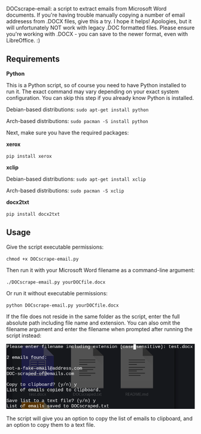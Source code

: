 DOCscrape-email: a script to extract emails from Microsoft Word documents. If you're having trouble manually copying a number of email addresess from .DOCX files, give this a try. I hope it helps! Apologies, but it will unfortunately NOT work with legacy .DOC formatted files. Please ensure you're working with .DOCX - you can save to the newer format, even with LibreOffice. :)

## Requirements

**Python**

This is a Python script, so of course you need to have Python installed to run it. The exact command may vary depending on your exact system configuration. You can skip this step if you already know Python is installed.

Debian-based distributions: `sudo apt-get install python`

Arch-based distributions: `sudo pacman -S install python`

Next, make sure you have the required packages:

**xerox**

`pip install xerox`

**xclip**

Debian-based distributions: `sudo apt-get install xclip`

Arch-based distributions: `sudo pacman -S xclip`

**docx2txt**

`pip install docx2txt`

## Usage

Give the script executable permissions:

`chmod +x DOCscrape-email.py`

Then run it with your Microsoft Word filename as a command-line argument:

`./DOCscrape-email.py yourDOCfile.docx`

Or run it without executable permissions:

`python DOCscrape-email.py yourDOCfile.docx`

If the file does not reside in the same folder as the script, enter the full absolute path including file name and extension. You can also omit the filename argument and enter the filename when prompted after running the script instead:

![](https://github.com/zcyph/DOCscrape-email/blob/master/screenshot.png?raw=true)

The script will give you an option to copy the list of emails to clipboard, and an option to copy them to a text file.
